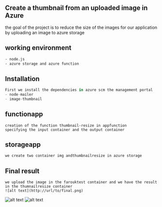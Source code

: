 ## Create a thumbnail from an uploaded image in Azure

the goal of the project is to reduce the size of the images for our application by uploading an image to azure storage

## working environment


```bash
- node.js
- azure storage and azure function
```

## Installation

```python
First we install the dependencies in azure scm the management portal
- node-mailer
- image-thumbnail
```

## functionapp
```
creation of the function thumbnail-resize in appfunction
specifying the input container and the output container
```
## storageapp
```bash
we create two container img andthumbnailresize in azure storage
```
## Final result
```
we upload the image in the farouktest container and we have the result in the thumnailresize container
![alt text](http://url/to/final.png)
```
![alt text](http://url/to/final.png)
![alt text](https://github.com/FaroukDev/thumbnail_azure_app/blob/main/image.jpg?raw=true)
